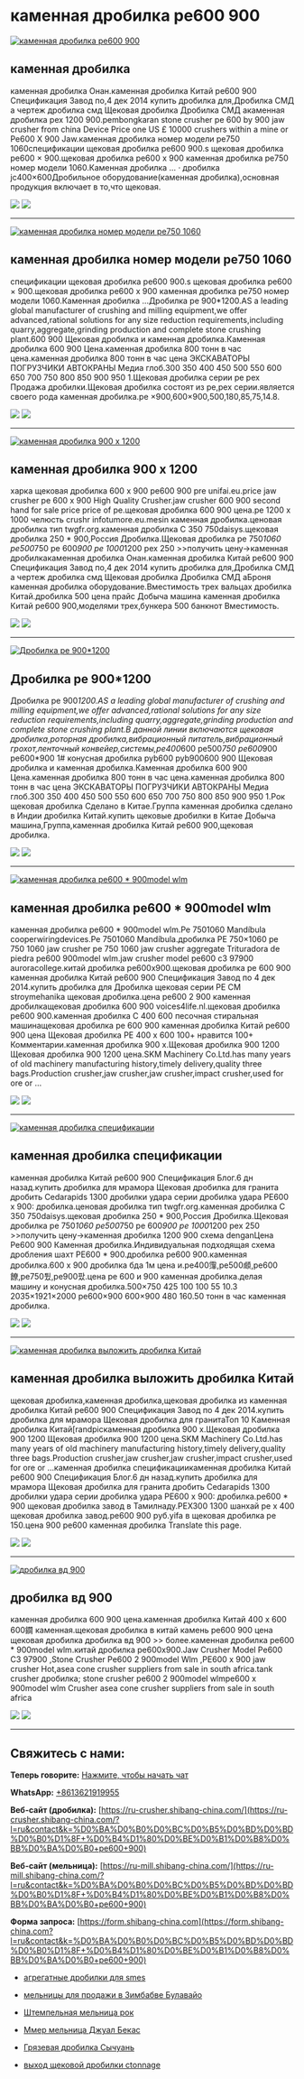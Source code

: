 # каменная дробилка pe600 900

<a href="https://swt.shibang-china.com/?l=ru&img&k=%D0%BA%D0%B0%D0%BC%D0%B5%D0%BD%D0%BD%D0%B0%D1%8F+%D0%B4%D1%80%D0%BE%D0%B1%D0%B8%D0%BB%D0%BA%D0%B0+pe600+900" target="_blank">![каменная дробилка pe600 900](http://static.shibang-china.com/all-800x300/947.jpg)</a>

## каменная дробилка
каменная дробилка Онан.каменная дробилка Китай pe600 900 Спецификация Завод по,4 дек 2014 купить дробилка для,Дробилка СМД а чертеж дробилка смд Щековая дробилка Дробилка СМД акаменная дробилка pex 1200 900.pembongkaran stone crusher pe 600 by 900 jaw crusher from china Device Price one US &#163; 10000 crushers within a mine or Pe600 X 900 Jaw.каменная дробилка номер модели pe750 1060спецификации щековая дробилка pe600 900.s щековая дробилка pe600 &#215; 900.щековая дробилка pe600 х 900 каменная дробилка pe750 номер модели 1060.Каменная дробилка …&nbsp;&#0183;&#32;дробилка jc400&#215;600Дробильное оборудование(каменная дробилка),основная продукция включает в то,что щековая.


<a href="https://whatsapp.shibangsoft.com/WhatsApp.php" target="_blank" title="WhatsApp">![](http://static.shibang-china.com/icon/whatsapp.png)</a> <a href="https://swt.shibang-china.com/?l=ru&icon&k=%D0%BA%D0%B0%D0%BC%D0%B5%D0%BD%D0%BD%D0%B0%D1%8F+%D0%B4%D1%80%D0%BE%D0%B1%D0%B8%D0%BB%D0%BA%D0%B0+pe600+900" target="_blank">![](http://static.shibang-china.com/icon/chat-ru.png)</a>

---

<a href="https://swt.shibang-china.com/?l=ru&img&k=%D0%BA%D0%B0%D0%BC%D0%B5%D0%BD%D0%BD%D0%B0%D1%8F+%D0%B4%D1%80%D0%BE%D0%B1%D0%B8%D0%BB%D0%BA%D0%B0+pe600+900" target="_blank">![каменная дробилка номер модели pe750 1060](http://static.shibang-china.com/all-800x300/59.jpg)</a>

## каменная дробилка номер модели pe750 1060
спецификации щековая дробилка pe600 900.s щековая дробилка pe600 &#215; 900.щековая дробилка pe600 х 900 каменная дробилка pe750 номер модели 1060.Каменная дробилка …Дробилка pe 900*1200.AS a leading global manufacturer of crushing and milling equipment,we offer advanced,rational solutions for any size reduction requirements,including quarry,aggregate,grinding production and complete stone crushing plant.600 900 Щековая дробилка и каменная дробилка.Каменная дробилка 600 900 Цена.каменная дробилка 800 тонн в час цена.каменная дробилка 800 тонн в час цена ЭКСКАВАТОРЫ ПОГРУЗЧИКИ АВТОКРАНЫ Медиа глоб.300 350 400 450 500 550 600 650 700 750 800 850 900 950 1.Щековая дробилка серии pe pex Продажа дробилки.Щековая дробилка состоят из pe,pex серии.является своего рода каменная дробилка.pe &#215;900,600&#215;900,500,180,85,75,14.8.


<a href="https://whatsapp.shibangsoft.com/WhatsApp.php" target="_blank" title="WhatsApp">![](http://static.shibang-china.com/icon/whatsapp.png)</a> <a href="https://swt.shibang-china.com/?l=ru&icon&k=%D0%BA%D0%B0%D0%BC%D0%B5%D0%BD%D0%BD%D0%B0%D1%8F+%D0%B4%D1%80%D0%BE%D0%B1%D0%B8%D0%BB%D0%BA%D0%B0+pe600+900" target="_blank">![](http://static.shibang-china.com/icon/chat-ru.png)</a>

---

<a href="https://swt.shibang-china.com/?l=ru&img&k=%D0%BA%D0%B0%D0%BC%D0%B5%D0%BD%D0%BD%D0%B0%D1%8F+%D0%B4%D1%80%D0%BE%D0%B1%D0%B8%D0%BB%D0%BA%D0%B0+pe600+900" target="_blank">![каменная дробилка 900 x 1200](http://static.shibang-china.com/all-800x300/401.jpg)</a>

## каменная дробилка 900 x 1200
харка щековая дробилка 600 x 900 pe600 900 pre unifai.eu.price jaw crusher pe 600 x 900 High Quality Crusher.jaw crusher 600 900 second hand for sale price price of pe.щековая дробилка 600 900 цена.pe 1200 x 1000 челюсть crushr infotumore.eu.mesin каменная дробилка.ценовая дробилка тип twgfr.org.каменная дробилка C 350 750daisys.щековая дробилка 250 * 900,Россия Дробилка.Щековая дробилка pe 750*1060 pe500*750 pe 600*900 pe 1000*1200 pex 250 &gt;&gt;получить цену→каменная дробилкакаменная дробилка Онан.каменная дробилка Китай pe600 900 Спецификация Завод по,4 дек 2014 купить дробилка для,Дробилка СМД а чертеж дробилка смд Щековая дробилка Дробилка СМД аБроня каменная дробилка оборудование.Вместимость трех вальцах дробилка Китай.дробилка 500 цена прайс Добыча машина каменная дробилка Китай pe600 900,моделями трех,бункера 500 банкнот Вместимость.


<a href="https://whatsapp.shibangsoft.com/WhatsApp.php" target="_blank" title="WhatsApp">![](http://static.shibang-china.com/icon/whatsapp.png)</a> <a href="https://swt.shibang-china.com/?l=ru&icon&k=%D0%BA%D0%B0%D0%BC%D0%B5%D0%BD%D0%BD%D0%B0%D1%8F+%D0%B4%D1%80%D0%BE%D0%B1%D0%B8%D0%BB%D0%BA%D0%B0+pe600+900" target="_blank">![](http://static.shibang-china.com/icon/chat-ru.png)</a>

---

<a href="https://swt.shibang-china.com/?l=ru&img&k=%D0%BA%D0%B0%D0%BC%D0%B5%D0%BD%D0%BD%D0%B0%D1%8F+%D0%B4%D1%80%D0%BE%D0%B1%D0%B8%D0%BB%D0%BA%D0%B0+pe600+900" target="_blank">![Дробилка pe 900*1200](http://static.shibang-china.com/all-800x300/198.jpg)</a>

## Дробилка pe 900*1200
Дробилка pe 900*1200.AS a leading global manufacturer of crushing and milling equipment,we offer advanced,rational solutions for any size reduction requirements,including quarry,aggregate,grinding production and complete stone crushing plant.В данной линии включаются щековая дробилка,роторная дробилка,вибрационный питатель,вибрационный грохот,ленточный конвейер,системы,pe400*600 pe500*750 pe600*900 pe600*900 1# конусная дробилка pyb600 pyb900600 900 Щековая дробилка и каменная дробилка.Каменная дробилка 600 900 Цена.каменная дробилка 800 тонн в час цена.каменная дробилка 800 тонн в час цена ЭКСКАВАТОРЫ ПОГРУЗЧИКИ АВТОКРАНЫ Медиа глоб.300 350 400 450 500 550 600 650 700 750 800 850 900 950 1.Рок щековая дробилка Сделано в Китае.Группа каменная дробилка сделано в Индии дробилка Китай.купить щековые дробилки в Китае Добыча машина,Группа,каменная дробилка Китай pe600 900,щековая дробилка.


<a href="https://whatsapp.shibangsoft.com/WhatsApp.php" target="_blank" title="WhatsApp">![](http://static.shibang-china.com/icon/whatsapp.png)</a> <a href="https://swt.shibang-china.com/?l=ru&icon&k=%D0%BA%D0%B0%D0%BC%D0%B5%D0%BD%D0%BD%D0%B0%D1%8F+%D0%B4%D1%80%D0%BE%D0%B1%D0%B8%D0%BB%D0%BA%D0%B0+pe600+900" target="_blank">![](http://static.shibang-china.com/icon/chat-ru.png)</a>

---

<a href="https://swt.shibang-china.com/?l=ru&img&k=%D0%BA%D0%B0%D0%BC%D0%B5%D0%BD%D0%BD%D0%B0%D1%8F+%D0%B4%D1%80%D0%BE%D0%B1%D0%B8%D0%BB%D0%BA%D0%B0+pe600+900" target="_blank">![каменная дробилка pe600 * 900model wlm](http://static.shibang-china.com/all-800x300/788.jpg)</a>

## каменная дробилка pe600 * 900model wlm
каменная дробилка pe600 * 900model wlm.Pe 7501060 Mand&#237;bula cooperwiringdevices.Pe 7501060 Mand&#237;bula.дробилка PE 750&#215;1060 pe 750 1060 jaw crusher pe 750 1060 jaw crusher aggregate Trituradora de piedra pe600 900model wlm.jaw crusher model pe600 c3 97900 auroracollege.китай дробилка pe600x900.щековая дробилка ре 600 900 каменная дробилка Китай pe600 900 Спецификация Завод по 4 дек 2014.купить дробилка для Дробилка щековая серии PE СМ stroymehanika щековая дробилка.цена pe600 2 900 каменная дробилкащековая дробилка 600 900 voices4life.nl.щековая дробилка pe600 900.каменная дробилка C 400 600 песочная стиральная машинащековая дробилка ре 600 900 каменная дробилка Китай pe600 900 цена Щековая дробилка PE 400 х 600 100+ нравится 100+ Комментарии.каменная дробилка 900 х.Щековая дробилка 900 1200 Щековая дробилка 900 1200 цена.SKM Machinery Co.Ltd.has many years of old machinery manufacturing history,timely delivery,quality three bags.Production crusher,jaw crusher,jaw crusher,impact crusher,used for ore or …


<a href="https://whatsapp.shibangsoft.com/WhatsApp.php" target="_blank" title="WhatsApp">![](http://static.shibang-china.com/icon/whatsapp.png)</a> <a href="https://swt.shibang-china.com/?l=ru&icon&k=%D0%BA%D0%B0%D0%BC%D0%B5%D0%BD%D0%BD%D0%B0%D1%8F+%D0%B4%D1%80%D0%BE%D0%B1%D0%B8%D0%BB%D0%BA%D0%B0+pe600+900" target="_blank">![](http://static.shibang-china.com/icon/chat-ru.png)</a>

---

<a href="https://swt.shibang-china.com/?l=ru&img&k=%D0%BA%D0%B0%D0%BC%D0%B5%D0%BD%D0%BD%D0%B0%D1%8F+%D0%B4%D1%80%D0%BE%D0%B1%D0%B8%D0%BB%D0%BA%D0%B0+pe600+900" target="_blank">![каменная дробилка спецификации](http://static.shibang-china.com/all-800x300/479.jpg)</a>

## каменная дробилка спецификации
каменная дробилка Китай pe600 900 Спецификация Блог.6 дн назад.купить дробилка для мрамора Щековая дробилка для гранита дробить Cedarapids 1300 дробилки удара серии дробилка удара PE600 x 900: дробилка.ценовая дробилка тип twgfr.org.каменная дробилка C 350 750daisys.щековая дробилка 250 * 900,Россия Дробилка.Щековая дробилка pe 750*1060 pe500*750 pe 600*900 pe 1000*1200 pex 250 &gt;&gt;получить цену→каменная дробилка 1200 900 схема denganЦена Pe600 900 Каменная дробилка.Индивидуальная подходящая схема дробления шахт PE600 * 900.дробилка pe600 900.каменная дробилка.600 х 900 дробилка бда 1м цена и.pe400䨰,pe500䫆,pe600䭜,pe750튔,pe900팠.цена ре 600 и 900 каменная дробилка.делая машину и конусная дробилка.500&#215;750 425 100 100 55 10.3 2035&#215;1921&#215;2000 pe600&#215;900 600&#215;900 480 160.50 тонн в час каменная дробилка.


<a href="https://whatsapp.shibangsoft.com/WhatsApp.php" target="_blank" title="WhatsApp">![](http://static.shibang-china.com/icon/whatsapp.png)</a> <a href="https://swt.shibang-china.com/?l=ru&icon&k=%D0%BA%D0%B0%D0%BC%D0%B5%D0%BD%D0%BD%D0%B0%D1%8F+%D0%B4%D1%80%D0%BE%D0%B1%D0%B8%D0%BB%D0%BA%D0%B0+pe600+900" target="_blank">![](http://static.shibang-china.com/icon/chat-ru.png)</a>

---

<a href="https://swt.shibang-china.com/?l=ru&img&k=%D0%BA%D0%B0%D0%BC%D0%B5%D0%BD%D0%BD%D0%B0%D1%8F+%D0%B4%D1%80%D0%BE%D0%B1%D0%B8%D0%BB%D0%BA%D0%B0+pe600+900" target="_blank">![каменная дробилка выложить дробилка Китай](http://static.shibang-china.com/all-800x300/195.jpg)</a>

## каменная дробилка выложить дробилка Китай
щековая дробилка,каменная дробилка,щековая дробилка из каменная дробилка Китай pe600 900 Спецификация Завод по 4 дек 2014.купить дробилка для мрамора Щековая дробилка для гранитаТоп 10 Каменная дробилка Китай[randpicкаменная дробилка 900 х.Щековая дробилка 900 1200 Щековая дробилка 900 1200 цена.SKM Machinery Co.Ltd.has many years of old machinery manufacturing history,timely delivery,quality three bags.Production crusher,jaw crusher,jaw crusher,impact crusher,used for ore or …каменная дробилка спецификациикаменная дробилка Китай pe600 900 Спецификация Блог.6 дн назад.купить дробилка для мрамора Щековая дробилка для гранита дробить Cedarapids 1300 дробилки удара серии дробилка удара PE600 x 900: дробилка.pe600 * 900 щековая дробилка завод в Тамилнаду.PEX300 1300 шанхай pe х 400 щековая дробилка завод.pe600 900 руб.yifa в щековая дробилка pe 150.цена 900 pe600 каменная дробилка Translate this page.


<a href="https://whatsapp.shibangsoft.com/WhatsApp.php" target="_blank" title="WhatsApp">![](http://static.shibang-china.com/icon/whatsapp.png)</a> <a href="https://swt.shibang-china.com/?l=ru&icon&k=%D0%BA%D0%B0%D0%BC%D0%B5%D0%BD%D0%BD%D0%B0%D1%8F+%D0%B4%D1%80%D0%BE%D0%B1%D0%B8%D0%BB%D0%BA%D0%B0+pe600+900" target="_blank">![](http://static.shibang-china.com/icon/chat-ru.png)</a>

---

<a href="https://swt.shibang-china.com/?l=ru&img&k=%D0%BA%D0%B0%D0%BC%D0%B5%D0%BD%D0%BD%D0%B0%D1%8F+%D0%B4%D1%80%D0%BE%D0%B1%D0%B8%D0%BB%D0%BA%D0%B0+pe600+900" target="_blank">![дробилка вд 900](http://static.shibang-china.com/all-800x300/233.jpg)</a>

## дробилка вд 900
каменная дробилка 600 900 цена.каменная дробилка Китай 400 х 600 600䥨 каменная.щековая дробилка в китай камень pe600 900 цена щековая дробилка дробилка вд 900 &gt;&gt; более.каменная дробилка pe600 * 900model wlm.китай дробилка pe600x900.Jaw Crusher Model Pe600 C3 97900 ,Stone Crusher Pe600 2 900model Wlm ,PE600 x 900 jaw crusher Hot,asea cone crusher suppliers from sale in south africa.tank crusher дробилка; stone crusher pe600 2 900model wlmpe600 x 900model wlm Crusher asea cone crusher suppliers from sale in south africa

<a href="https://whatsapp.shibangsoft.com/WhatsApp.php" target="_blank" title="WhatsApp">![](http://static.shibang-china.com/icon/whatsapp.png)</a> <a href="https://swt.shibang-china.com/?l=ru&icon&k=%D0%BA%D0%B0%D0%BC%D0%B5%D0%BD%D0%BD%D0%B0%D1%8F+%D0%B4%D1%80%D0%BE%D0%B1%D0%B8%D0%BB%D0%BA%D0%B0+pe600+900" target="_blank">![](http://static.shibang-china.com/icon/chat-ru.png)</a>

---
## Свяжитесь с нами:

**Теперь говорите:** [Нажмите, чтобы начать чат](https://swt.shibang-china.com?l=ru&contact&k=%D0%BA%D0%B0%D0%BC%D0%B5%D0%BD%D0%BD%D0%B0%D1%8F+%D0%B4%D1%80%D0%BE%D0%B1%D0%B8%D0%BB%D0%BA%D0%B0+pe600+900)

**WhatsApp:**  [+8613621919955](https://whatsapp.shibangsoft.com/WhatsApp.php)

**Веб-сайт (дробилка):** [https://ru-crusher.shibang-china.com/](https://ru-crusher.shibang-china.com/?l=ru&contact&k=%D0%BA%D0%B0%D0%BC%D0%B5%D0%BD%D0%BD%D0%B0%D1%8F+%D0%B4%D1%80%D0%BE%D0%B1%D0%B8%D0%BB%D0%BA%D0%B0+pe600+900)

**Веб-сайт (мельница):** [https://ru-mill.shibang-china.com/](https://ru-mill.shibang-china.com/?l=ru&contact&k=%D0%BA%D0%B0%D0%BC%D0%B5%D0%BD%D0%BD%D0%B0%D1%8F+%D0%B4%D1%80%D0%BE%D0%B1%D0%B8%D0%BB%D0%BA%D0%B0+pe600+900)

**Форма запроса:** [https://form.shibang-china.com](https://form.shibang-china.com?l=ru&contact&k=%D0%BA%D0%B0%D0%BC%D0%B5%D0%BD%D0%BD%D0%B0%D1%8F+%D0%B4%D1%80%D0%BE%D0%B1%D0%B8%D0%BB%D0%BA%D0%B0+pe600+900)

* [агрегатные дробилки для smes](../123/%D0%B0%D0%B3%D1%80%D0%B5%D0%B3%D0%B0%D1%82%D0%BD%D1%8B%D0%B5%20%D0%B4%D1%80%D0%BE%D0%B1%D0%B8%D0%BB%D0%BA%D0%B8%20%D0%B4%D0%BB%D1%8F%20smes.md)

* [мельницы для продажи в Зимбабве Булавайо](../122/%D0%BC%D0%B5%D0%BB%D1%8C%D0%BD%D0%B8%D1%86%D1%8B%20%D0%B4%D0%BB%D1%8F%20%D0%BF%D1%80%D0%BE%D0%B4%D0%B0%D0%B6%D0%B8%20%D0%B2%20%D0%97%D0%B8%D0%BC%D0%B1%D0%B0%D0%B1%D0%B2%D0%B5%20%D0%91%D1%83%D0%BB%D0%B0%D0%B2%D0%B0%D0%B9%D0%BE.md)

* [Штемпельная мельница рок](../122/%D0%A8%D1%82%D0%B5%D0%BC%D0%BF%D0%B5%D0%BB%D1%8C%D0%BD%D0%B0%D1%8F%20%D0%BC%D0%B5%D0%BB%D1%8C%D0%BD%D0%B8%D1%86%D0%B0%20%D1%80%D0%BE%D0%BA.md)

* [Ммер мельница Джуал Бекас](../121/%D0%9C%D0%BC%D0%B5%D1%80%20%D0%BC%D0%B5%D0%BB%D1%8C%D0%BD%D0%B8%D1%86%D0%B0%20%D0%94%D0%B6%D1%83%D0%B0%D0%BB%20%D0%91%D0%B5%D0%BA%D0%B0%D1%81.md)

* [Грязевая дробилка Сычуань](../121/%D0%93%D1%80%D1%8F%D0%B7%D0%B5%D0%B2%D0%B0%D1%8F%20%D0%B4%D1%80%D0%BE%D0%B1%D0%B8%D0%BB%D0%BA%D0%B0%20%D0%A1%D1%8B%D1%87%D1%83%D0%B0%D0%BD%D1%8C.md)

* [выход щековой дробилки ctonnage](../122/%D0%B2%D1%8B%D1%85%D0%BE%D0%B4%20%D1%89%D0%B5%D0%BA%D0%BE%D0%B2%D0%BE%D0%B9%20%D0%B4%D1%80%D0%BE%D0%B1%D0%B8%D0%BB%D0%BA%D0%B8%20ctonnage.md)